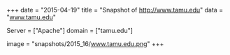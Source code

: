 
+++
date = "2015-04-19"
title = "Snapshot of http://www.tamu.edu"
data = "www.tamu.edu"

Server = ["Apache"]
domain = ["tamu.edu"]

  image = "snapshots/2015_16/www.tamu.edu.png"
+++
#
